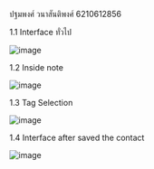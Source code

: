 
ปฐมพงศ์ วนาสันติพงศ์ 6210612856


1.1 Interface ทั่วไป


![image](https://user-images.githubusercontent.com/60337933/167145230-49131df7-5b24-4e16-86f0-65f64c0746d0.png)


1.2 Inside note


![image](https://user-images.githubusercontent.com/60337933/167145456-4974a35e-adf2-47a1-b1ae-c1570d6376fc.png)


1.3 Tag Selection


![image](https://user-images.githubusercontent.com/60337933/167145783-c2e471c9-af1c-488a-97d4-7f6ea6431934.png)


1.4 Interface after saved the contact


![image](https://user-images.githubusercontent.com/60337933/167146049-e1b582ef-82c3-47b1-be64-98afe08aaeca.png)

